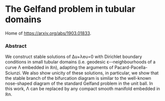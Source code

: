 # The Gelfand problem in tubular domains

Home of https://arxiv.org/abs/1903.01833.

### Abstract

We construct stable solutions of Δu+λeu=0 with Dirichlet boundary conditions in small tubular domains (i.e. geodesic ε--neighbourhoods of a curve Λ embedded in ℝn), adapting the arguments of Pacard-Pacella-Sciunzi. We also show unicity of these solutions, in particular, we show that the stable branch of the bifurcation diagram is similar to the well-known nose-shaped diagram of the standard Gelfand problem in the unit ball. In this work, Λ can be replaced by any compact smooth manifold embedded in ℝn.
